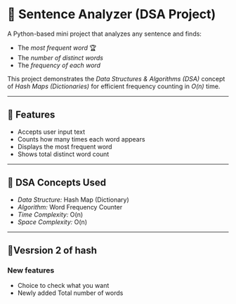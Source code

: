 # 🧠 Sentence Analyzer (DSA Project)

A Python-based mini project that analyzes any sentence and finds:
- The *most frequent word* 🏆  
- The *number of distinct words*  
- The *frequency of each word*

This project demonstrates the *Data Structures & Algorithms (DSA)* concept of *Hash Maps (Dictionaries)* for efficient frequency counting in *O(n)* time.

---

## 🚀 Features
- Accepts user input text  
- Counts how many times each word appears  
- Displays the most frequent word  
- Shows total distinct word count  
 

---

## 🧩 DSA Concepts Used
- *Data Structure:* Hash Map (Dictionary)  
- *Algorithm:* Word Frequency Counter  
- *Time Complexity:* O(n)  
- *Space Complexity:* O(n)  

---
## 🎊Vesrsion 2 of hash 
### New features 
- Choice to check what you want
- Newly added Total number of words
